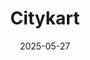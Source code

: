 ---  
layout: startup_page  
title: "Citykart"  
id: "citykart.co.in"  
permalink: "/citykartcitykart.co.in05272025/"  
website: "https://citykart.co.in/"  
funding_round: "Series B"  
funding_amount: "₹538Cr"  
investors: "TPG NewQuest, A91 Partners, Investcorp, India SME Fund"  
about: "Citykart is a value fashion retail chain operating in India, with a focus on making affordable fashion accessible. They offer several private-label brands and have expanded to 137 stores across 91 cities in 11 Indian states, serving over 15 million customers annually."  
markets: "Retail"  
hq: "Gurgaon, Haryana, India"  
founded_year: "2016"  
linkedin: "https://www.linkedin.com/company/citykart-retail-pvt-ltd-"  
twitter: "https://twitter.com/citykartretail"  
instagram: ""  
facebook: "https://www.facebook.com/CityKart.Official"  
crunchbase: "https://www.crunchbase.com/organization/citykart"  
pitchbook: "https://pitchbook.com/profiles/company/277419-25"  

date_display: "27-May-2025"  
date: "2025-05-27"

# SEO Optimization  
meta_title: "Citykart - Series B Funding (₹538Cr)"  
meta_description: "Citykart, Citykart is a value fashion retail chain operating in India, with a focus on making affordable fashion accessible. They offer several private-label br..."  
meta_keywords: "Citykart, Retail, Series B funding"  
canonical_url: "https://startup.projectstartups.com/citykartcitykart.co.in05272025/"  
---
